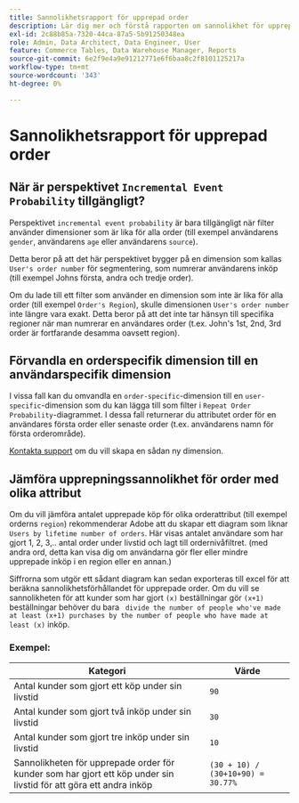 ```yaml
---
title: Sannolikhetsrapport för upprepad order
description: Lär dig mer och förstå rapporten om sannolikhet för upprepad order.
exl-id: 2c88b85a-7320-44ca-87a5-5b91250348ea
role: Admin, Data Architect, Data Engineer, User
feature: Commerce Tables, Data Warehouse Manager, Reports
source-git-commit: 6e2f9e4a9e91212771e6f6baa8c2f8101125217a
workflow-type: tm+mt
source-wordcount: '343'
ht-degree: 0%

---
```


# Sannolikhetsrapport för upprepad order

## När är perspektivet `Incremental Event Probability` tillgängligt?

Perspektivet `incremental event probability` är bara tillgängligt när filter använder dimensioner som är lika för alla order (till exempel användarens `gender`, användarens `age` eller användarens `source`).

Detta beror på att det här perspektivet bygger på en dimension som kallas `User's order number` för segmentering, som numrerar användarens inköp (till exempel Johns första, andra och tredje order).

Om du lade till ett filter som använder en dimension som inte är lika för alla order (till exempel `Order's Region`), skulle dimensionen `User's order number` inte längre vara exakt. Detta beror på att det inte tar hänsyn till specifika regioner när man numrerar en användares order (t.ex. John&#39;s 1st, 2nd, 3rd order är fortfarande desamma oavsett region).

## Förvandla en orderspecifik dimension till en användarspecifik dimension

I vissa fall kan du omvandla en `order-specific`-dimension till en `user-specific`-dimension som du kan lägga till som filter i `Repeat Order Probability`-diagrammet. I dessa fall returnerar du attributet order för en användares första order eller senaste order (t.ex. användarens namn för första orderområde).

[Kontakta support](https://experienceleague.adobe.com/docs/commerce-knowledge-base/kb/troubleshooting/miscellaneous/mbi-service-policies.html) om du vill skapa en sådan ny dimension.

## Jämföra upprepningssannolikhet för order med olika attribut

Om du vill jämföra antalet upprepade köp för olika orderattribut (till exempel orderns `region`) rekommenderar Adobe att du skapar ett diagram som liknar `Users by lifetime number of orders`. Här visas antalet användare som har gjort 1, 2, 3,.. antal order under livstid och lagt till ordernivåfiltret. (med andra ord, detta kan visa dig om användarna gör fler eller mindre upprepade inköp i en region eller en annan.)

Siffrorna som utgör ett sådant diagram kan sedan exporteras till excel för att beräkna sannolikhetsförhållandet för upprepade order. Om du vill se sannolikheten för att kunder som har gjort `(x)` beställningar gör `(x+1)` beställningar behöver du bara ` divide the number of people who've made at least (x+1) purchases by the number of people who have made at least (x)` inköp.

### Exempel:

| Kategori | Värde |
|---|---|
| Antal kunder som gjort ett köp under sin livstid | `90` |
| Antal kunder som gjort två inköp under sin livstid | `30` |
| Antal kunder som gjort tre inköp under sin livstid | `10` |
| Sannolikheten för upprepade order för kunder som har gjort ett köp under sin livstid för att göra ett andra inköp | `(30 + 10) / (30+10+90) = 30.77%` |
